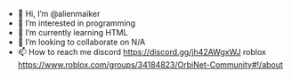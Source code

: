 - 👋 Hi, I’m @alienmaiker
- 👀 I’m interested in programming
- 🌱 I’m currently learning HTML
- 💞️ I’m looking to collaborate on N/A
- 📫 How to reach me discord https://discord.gg/jh42AWgxWJ roblox https://www.roblox.com/groups/34184823/OrbiNet-Community#!/about

<!---
alienmaiker/alienmaiker is a ✨ special ✨ repository because its `README.md` (this file) appears on your GitHub profile.
You can click the Preview link to take a look at your changes.
--->
